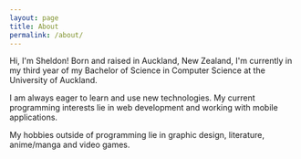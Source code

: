 ```yaml
---
layout: page
title: About
permalink: /about/
---
```


Hi, I'm Sheldon! Born and raised in Auckland, New Zealand, I'm currently in my third year of my Bachelor of Science in Computer Science at the University of Auckland.

I am always eager to learn and use new technologies. My current programming interests lie in web development and working with mobile applications.

My hobbies outside of programming lie in graphic design, literature, anime/manga and video games.

